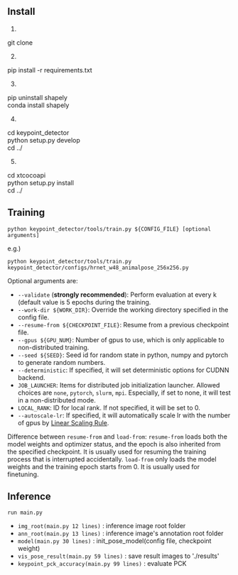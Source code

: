 ## Install
1.  
git clone

2.  
pip install -r requirements.txt

3.  
pip uninstall shapely  
conda install shapely

4.  
cd keypoint_detector  
python setup.py develop  
cd ../

5.  
cd xtcocoapi  
python setup.py install  
cd ../

## Training
```shell
python keypoint_detector/tools/train.py ${CONFIG_FILE} [optional arguments]  
```

e.g.)  
```shell
python keypoint_detector/tools/train.py keypoint_detector/configs/hrnet_w48_animalpose_256x256.py
```

Optional arguments are:

- `--validate` (**strongly recommended**): Perform evaluation at every k (default value is 5 epochs during the training.
- `--work-dir ${WORK_DIR}`: Override the working directory specified in the config file.
- `--resume-from ${CHECKPOINT_FILE}`: Resume from a previous checkpoint file.
- `--gpus ${GPU_NUM}`: Number of gpus to use, which is only applicable to non-distributed training.
- `--seed ${SEED}`: Seed id for random state in python, numpy and pytorch to generate random numbers.
- `--deterministic`: If specified, it will set deterministic options for CUDNN backend.
- `JOB_LAUNCHER`: Items for distributed job initialization launcher. Allowed choices are `none`, `pytorch`, `slurm`, `mpi`. Especially, if set to none, it will test in a non-distributed mode.
- `LOCAL_RANK`: ID for local rank. If not specified, it will be set to 0.
- `--autoscale-lr`: If specified, it will automatically scale lr with the number of gpus by [Linear Scaling Rule](https://arxiv.org/abs/1706.02677).

Difference between `resume-from` and `load-from`:
`resume-from` loads both the model weights and optimizer status, and the epoch is also inherited from the specified checkpoint. It is usually used for resuming the training process that is interrupted accidentally.
`load-from` only loads the model weights and the training epoch starts from 0. It is usually used for finetuning.

## Inference
```shell
run main.py
```

- `img_root(main.py 12 lines)` : inference image root folder
- `ann_root(main.py 13 lines)` : inference image's annotation root folder
- `model(main.py 30 lines)` : init_pose_model(config file, checkpoint weight)
- `vis_pose_result(main.py 59 lines)` : save result images to './results'
- `keypoint_pck_accuracy(main.py 99 lines)` : evaluate PCK
